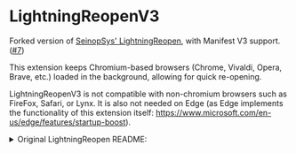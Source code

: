 # LightningReopenV3

Forked version of [SeinopSys' LightningReopen](https://github.com/SeinopSys/LightningReopen), with Manifest V3 support. ([#7](https://github.com/SeinopSys/LightningReopen/issues/7))

This extension keeps Chromium-based browsers (Chrome, Vivaldi, Opera, Brave, etc.) loaded in the background, allowing for quick re-opening.

LightningReopenV3 is not compatible with non-chromium browsers such as FireFox, Safari, or Lynx. It is also not needed on Edge (as Edge implements the functionality of this extension itself: https://www.microsoft.com/en-us/edge/features/startup-boost).

<details>
  <summary>Original LightningReopen README:</summary>


<h1><img src="extension/logo64.png" width="32"> Lightning Reopen for Chrome</h1>

Do you have a million extensions installed that take absolutely ages to load when you open a new Chrome window, causing freezes and stuttering? Do you want to get notifications from your browser extensions without having to keep a Chrome window open and cluttering your taskbar? Do you have more RAM than you know what to do with?

If you answered yes to at least one of the questions above then this extension is for you! After installing, Chrome will sit in your notification area and remain open in the background, which means that when you open a new Chrome window all your extensions will not need to re-initialize themselves resulting in a lot faster startup and next to no lag.

For the longest time I've been just installing <a href="https://chrome.google.com/webstore/detail/dropbox-for-gmail/dpdmhfocilnekecfjgimjdeckachfbec?hl=en">Dropbox for Gmail</a> on all my machines to get this effect, but taking a look at what permissions it has made me realize that maybe I should not be doing that. I decided to make my own background extension with <s>blackjack and hookers</s> no permissions, no cryptominers and no API calls "phoning home".

That's right, this extension literally has no way to access any of your personal data anywhere while you're browsing, its only purpose is to let you keep Chrome in the background. Even if at any point the extension were to be compromised you would be prompted for any extra permissions, which you should never agree to. You have my word that this extension will **never** be sold to any shady extension marketing company looking to inject ads and/or trackers into every page you visit. If you are interested in seeing how many people did not read this paragraph, feel free to check out [issue #4](https://github.com/SeinopSys/LightningReopen/issues/4) where I share screenshots of e-mails from people and organizations attempting to buy the extension off me.

<p align="center"><a href="https://chrome.google.com/webstore/detail/ahphokgmcecbjeipkfkamcdmemghkaph/"><img src="https://developer.chrome.com/webstore/images/ChromeWebStore_BadgeWBorder_v2_340x96.png" alt="Download Lightning Reopen from the Chrome Web Store"></a></p>

<p align="center"><a href="https://chrome.google.com/webstore/detail/ahphokgmcecbjeipkfkamcdmemghkaph/"><img alt="Download YTMySubs from the Chrome Web Store" src="https://img.shields.io/chrome-web-store/v/ahphokgmcecbjeipkfkamcdmemghkaph"></a></p>

</details>